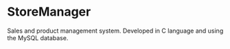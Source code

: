 # StoreManager
Sales and product management system. Developed in C language and using the MySQL database.
